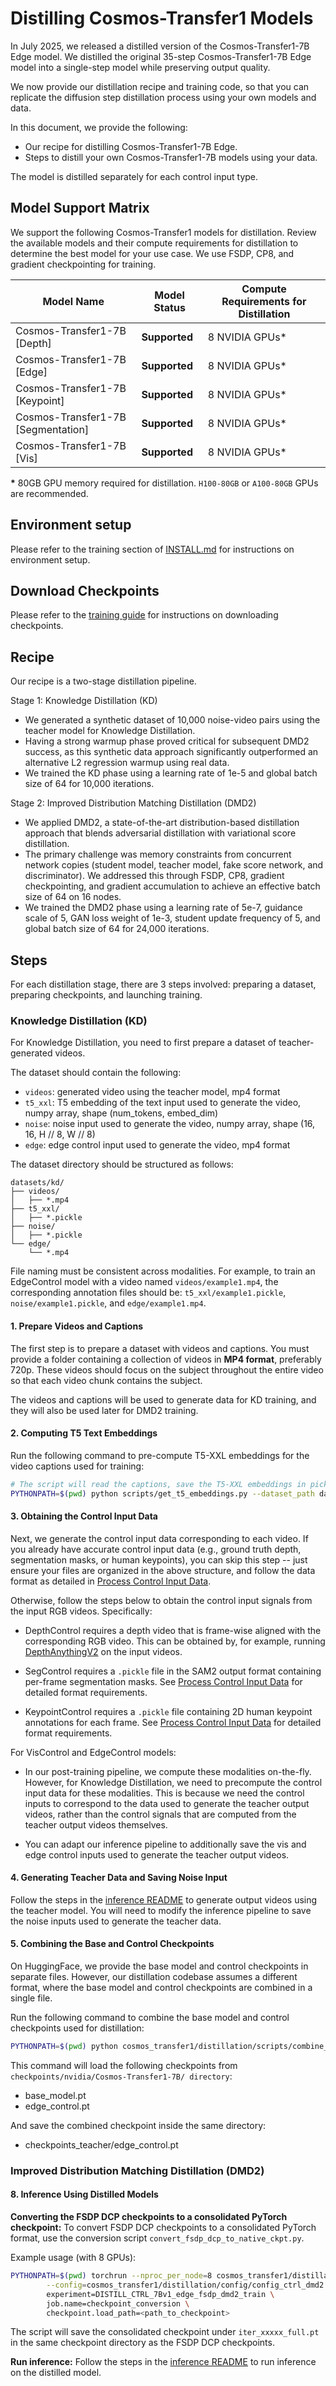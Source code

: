 # Distilling Cosmos-Transfer1 Models

In July 2025, we released a distilled version of the Cosmos-Transfer1-7B Edge model. We distilled the original 35-step Cosmos-Transfer1-7B Edge model into a single-step model while preserving output quality.

We now provide our distillation recipe and training code, so that you can replicate the diffusion step distillation process using your own models and data.

In this document, we provide the following:

- Our recipe for distilling Cosmos-Transfer1-7B Edge.
- Steps to distill your own Cosmos-Transfer1-7B models using your data.

The model is distilled separately for each control input type.

## Model Support Matrix

We support the following Cosmos-Transfer1 models for distillation. Review the available models and their compute requirements for distillation to determine the best model for your use case. We use FSDP, CP8, and gradient checkpointing for training.

| Model Name                              | Model Status | Compute Requirements for Distillation  |
|-----------------------------------------|--------------|----------------------------------------|
| Cosmos-Transfer1-7B [Depth]             | **Supported**| 8 NVIDIA GPUs*                         |
| Cosmos-Transfer1-7B [Edge]              | **Supported**| 8 NVIDIA GPUs*                         |
| Cosmos-Transfer1-7B [Keypoint]          | **Supported**| 8 NVIDIA GPUs*                         |
| Cosmos-Transfer1-7B [Segmentation]      | **Supported**| 8 NVIDIA GPUs*                         |
| Cosmos-Transfer1-7B [Vis]               | **Supported**| 8 NVIDIA GPUs*                         |

**\*** 80GB GPU memory required for distillation. `H100-80GB` or `A100-80GB` GPUs are recommended.

## Environment setup

Please refer to the training section of [INSTALL.md](/INSTALL.md#post-training) for instructions on environment setup.

## Download Checkpoints

Please refer to the [training guide](/examples/training_cosmos_transfer_7b.md#download-checkpoints) for instructions on downloading checkpoints.

## Recipe

Our recipe is a two-stage distillation pipeline.

Stage 1: Knowledge Distillation (KD)

- We generated a synthetic dataset of 10,000 noise-video pairs using the teacher model for Knowledge Distillation.
- Having a strong warmup phase proved critical for subsequent DMD2 success, as this synthetic data approach significantly outperformed an alternative L2 regression warmup using real data.
- We trained the KD phase using a learning rate of 1e-5 and global batch size of 64 for 10,000 iterations.

Stage 2: Improved Distribution Matching Distillation (DMD2)

- We applied DMD2, a state-of-the-art distribution-based distillation approach that blends adversarial distillation with variational score distillation.
- The primary challenge was memory constraints from concurrent network copies (student model, teacher model, fake score network, and discriminator). We addressed this through FSDP, CP8, gradient checkpointing, and gradient accumulation to achieve an effective batch size of 64 on 16 nodes.
- We trained the DMD2 phase using a learning rate of 5e-7, guidance scale of 5, GAN loss weight of 1e-3, student update frequency of 5, and global batch size of 64 for 24,000 iterations.

## Steps

For each distillation stage, there are 3 steps involved: preparing a dataset, preparing checkpoints, and launching training.

### Knowledge Distillation (KD)

For Knowledge Distillation, you need to first prepare a dataset of teacher-generated videos.

The dataset should contain the following:

- `videos`: generated video using the teacher model, mp4 format
- `t5_xxl`: T5 embedding of the text input used to generate the video, numpy array, shape (num_tokens, embed_dim)
- `noise`: noise input used to generate the video, numpy array, shape (16, 16, H // 8, W // 8)
- `edge`: edge control input used to generate the video, mp4 format

The dataset directory should be structured as follows:

```
datasets/kd/
├── videos/
│   ├── *.mp4
├── t5_xxl/
│   ├── *.pickle
├── noise/
│   ├── *.pickle
└── edge/
    └── *.mp4
```

File naming must be consistent across modalities. For example, to train an EdgeControl model with a video named `videos/example1.mp4`, the corresponding annotation files should be: `t5_xxl/example1.pickle`, `noise/example1.pickle`, and `edge/example1.mp4`.

#### 1. Prepare Videos and Captions

The first step is to prepare a dataset with videos and captions. You must provide a folder containing a collection of videos in **MP4 format**, preferably 720p. These videos should focus on the subject throughout the entire video so that each video chunk contains the subject.

The videos and captions will be used to generate data for KD training, and they will also be used later for DMD2 training.

#### 2. Computing T5 Text Embeddings

Run the following command to pre-compute T5-XXL embeddings for the video captions used for training:

```bash
# The script will read the captions, save the T5-XXL embeddings in pickle format.
PYTHONPATH=$(pwd) python scripts/get_t5_embeddings.py --dataset_path datasets/kd
```

#### 3. Obtaining the Control Input Data

Next, we generate the control input data corresponding to each video. If you already have accurate control input data (e.g., ground truth depth, segmentation masks, or human keypoints), you can skip this step -- just ensure your files are organized in the above structure, and follow the data format as detailed in [Process Control Input Data](process_control_input_data_for_training.md).

Otherwise, follow the steps below to obtain the control input signals from the input RGB videos. Specifically:

- DepthControl requires a depth video that is frame-wise aligned with the corresponding RGB video. This can be obtained by, for example, running [DepthAnythingV2](https://github.com/DepthAnything/Depth-Anything-V2) on the input videos.

- SegControl requires a `.pickle` file in the SAM2 output format containing per-frame segmentation masks. See [Process Control Input Data](process_control_input_data_for_training.md) for detailed format requirements.

- KeypointControl requires a `.pickle` file containing 2D human keypoint annotations for each frame. See [Process Control Input Data](process_control_input_data_for_training.md) for detailed format requirements.

For VisControl and EdgeControl models:

- In our post-training pipeline, we compute these modalities on-the-fly. However, for Knowledge Distillation, we need to precompute the control input data for these modalities. This is because we need the control inputs to correspond to the data used to generate the teacher output videos, rather than the control signals that are computed from the teacher output videos themselves.

- You can adapt our inference pipeline to additionally save the vis and edge control inputs used to generate the teacher output videos.

#### 4. Generating Teacher Data and Saving Noise Input

Follow the steps in the [inference README](./inference_cosmos_transfer1_7b.md) to generate output videos using the teacher model. You will need to modify the inference pipeline to save the noise inputs used to generate the teacher data.

#### 5. Combining the Base and Control Checkpoints

On HuggingFace, we provide the base model and control checkpoints in separate files. However, our distillation codebase assumes a different format, where the base model and control checkpoints are combined in a single file.

Run the following command to combine the base model and control checkpoints used for distillation:

```bash
PYTHONPATH=$(pwd) python cosmos_transfer1/distillation/scripts/combine_base_ctrl_ckpt.py --ctrl_type edge
```

This command will load the following checkpoints from `checkpoints/nvidia/Cosmos-Transfer1-7B/ directory`:

- base_model.pt
- edge_control.pt

And save the combined checkpoint inside the same directory:

- checkpoints_teacher/edge_control.pt

<!-- #### 6. (Optional): Dry-run a Training Job

As a sanity check, run the following command to dry-run an example training job with the above data. The command will generated a full configuration of the experiment.

```bash
export OUTPUT_ROOT=checkpoints # default value

# Training from scratch
torchrun --nproc_per_node=1 -m cosmos_transfer1.diffusion.training.train --dryrun --config=cosmos_transfer1/diffusion/config/config_train.py -- experiment=CTRL_7Bv1pt3_lvg_tp_121frames_control_input_edge_block3_pretrain

# Post-train from our provided checkpoint (need to first split checkpoint into TP checkpoints as instructed above)
torchrun --nproc_per_node=1 -m cosmos_transfer1.diffusion.training.train --dryrun --config=cosmos_transfer1/diffusion/config/config_train.py -- experiment=CTRL_7Bv1pt3_lvg_tp_121frames_control_input_edge_block3_posttrain
```

Explanation of the command:

- The trainer and the passed (master) config script will, in the background, load the detailed experiment configurations defined in `cosmos_transfer1/diffusion/config/training/experiment/ctrl_7b_tp_121frames.py`, and register the experiments configurations for all `hint_keys` (control modalities), covering both pretrain and post-train. We use [Hydra](https://hydra.cc/docs/intro/) for advanced configuration composition and overriding.

- The `CTRL_7Bv1pt3_lvg_tp_121frames_control_input_edge_block3_pretrain` corresponds to an experiment name registered in `ctrl_7b_tp_121frames.py`. By specifiying this name, all the detailed config will be generated and then written to `checkpoints/cosmos_transfer1_pretrain/CTRL_7Bv1_lvg/CTRL_7Bv1pt3_lvg_tp_121frames_control_input_edge_block3_pretrain/config.yaml`.

- To customize your training, see `cosmos_transfer1/diffusion/config/training/experiment/ctrl_7b_tp_121frames.py` to understand how the detailed configs of the model, trainer, dataloader etc. are defined, and edit as needed.

#### 7. Launch Training

Now we can start a real training job! Removing the `--dryrun` and set `--nproc_per_node=8` will start a real training job on 8 GPUs:

```bash
torchrun --nproc_per_node=8 -m cosmos_transfer1.diffusion.training.train --config=cosmos_transfer1/diffusion/config/config_train.py -- experiment=CTRL_7Bv1pt3_lvg_tp_121frames_control_input_edge_block3_pretrain
```

**Config group and override.** An `experiment` determines a complete group of configuration parameters (model architecture, data, trainer behavior, checkpointing, etc.). Changing the `experiment` value in the command above will decide which ControlNet model is trained, and whether it's pretrain or post-train. For example, replacing the experiment name in the command with `CTRL_7Bv1pt3_lvg_tp_121frames_control_input_depth_block3_posttrain` will post-train the DepthControl model from the downloaded checkpoint instead.

To customize your training, see the job (experiment) config in `cosmos_transfer1/diffusion/config/training/experiment/ctrl_7b_tp_121frames.py` to understand how they are defined, and edit as needed.

It is also possible to modify config parameters from the command line. For example:

```bash
torchrun --nproc_per_node=8 -m cosmos_transfer1.diffusion.training.train --config=cosmos_transfer1/diffusion/config/config_train.py -- experiment=CTRL_7Bv1pt3_lvg_tp_121frames_control_input_edge_block3_pretrain trainer.max_iter=100 checkpoint.save_iter=40
```

This will update the maximum training iterations to 100 (default in the registered experiments: 999999999) and checkpoint saving frequency to 40 (default: 1000).

**Saving Checkpoints and Resuming Training.**
During training, the checkpoints will be saved in the structure below. Since we use TensorParallel across 8 GPUs, 8 checkpoints will be saved each time.

```
checkpoints/cosmos_transfer1_pretrain/CTRL_7Bv1_lvg/CTRL_7Bv1pt3_lvg_tp_121frames_control_input_edge_block3_pretrain/checkpoints/
├── iter_{NUMBER}.pt             # "master" checkpoint, saving metadata only
├── iter_{NUMBER}_model_mp_0.pt  # real TP checkpoints
├── iter_{NUMBER}_model_mp_1.pt
├── ...
├── iter_{NUMBER}_model_mp_7.pt
```

Since the `experiment` is uniquely associated with its checkpoint directory, rerunning the same training command after an unexpected interruption will automatically resume from the latest saved checkpoint. -->

### Improved Distribution Matching Distillation (DMD2)

#### 8. Inference Using Distilled Models

**Converting the FSDP DCP checkpoints to a consolidated PyTorch checkpoint:** To convert FSDP DCP checkpoints to a consolidated PyTorch format, use the conversion script `convert_fsdp_dcp_to_native_ckpt.py`.

Example usage (with 8 GPUs):

```bash
PYTHONPATH=$(pwd) torchrun --nproc_per_node=8 cosmos_transfer1/distillation/scripts/convert_fsdp_dcp_to_native_ckpt.py \
        --config=cosmos_transfer1/distillation/config/config_ctrl_dmd2.py -- \
        experiment=DISTILL_CTRL_7Bv1_edge_fsdp_dmd2_train \
        job.name=checkpoint_conversion \
        checkpoint.load_path=<path_to_checkpoint>
```

The script will save the consolidated checkpoint under `iter_xxxxx_full.pt` in the same checkpoint directory as the FSDP DCP checkpoints.

**Run inference:** Follow the steps in the [inference README](./inference_cosmos_transfer1_7b.md#example-2-distilled-single-control-edge) to run inference on the distilled model.
